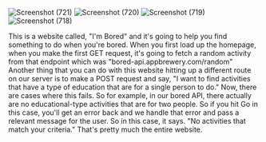 ![Screenshot (721)](https://github.com/Kashif581/I-m-Bored/assets/114382367/963cc67c-f5d3-4b9e-9add-887c6d24dc65)
![Screenshot (720)](https://github.com/Kashif581/I-m-Bored/assets/114382367/bb703f7a-b476-45f6-b5db-8f0abc41076e)
![Screenshot (719)](https://github.com/Kashif581/I-m-Bored/assets/114382367/da470367-5168-494e-8d33-b279b2619261)
![Screenshot (718)](https://github.com/Kashif581/I-m-Bored/assets/114382367/f8396fae-1a8b-4a70-8c4b-64e5d4aa258e)

This is a website called, "I'm Bored" and it's going to help you find something to do when you're bored.
When you first load up the homepage, when you make the first GET request, it's going to fetch a random activity from that endpoint which was "bored-api.appbrewery.com/random"
Another thing that you can do with this website hitting up a different route on our server is to make a POST request and say, "I want to find activities that have a type of education that are for a single
person to do." Now, there are cases where this fails.
So for example, in our bored API, there actually are no educational-type activities that are for two people. So if you hit Go in this case, you'll get an error back and we handle that error and pass a relevant
message for the user. So in this case, it says. "No activities that match your criteria."
That's pretty much the entire website.
